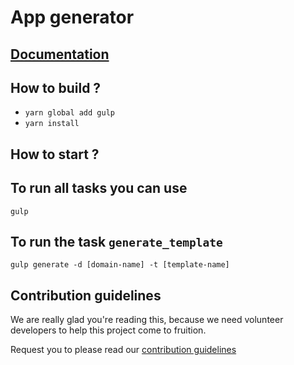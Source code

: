 # App generator

<!-- 
this project was generated with https://github.com/devs-from-matrix/basic-template-repository. 
-->

## [Documentation](https://devs-from-matrix.github.io/app-generator/)

## How to build ?

- `yarn global add gulp`
- `yarn install`

## How to start ?

## To run all tasks you can use

`gulp`

## To run the task `generate_template`

`gulp generate -d [domain-name] -t [template-name]`

## Contribution guidelines

We are really glad you're reading this, because we need volunteer developers to help this project come to fruition.

Request you to please read our [contribution guidelines](https://devs-from-matrix.github.io/app-generator/#/README?id=contribution-guidelines)
